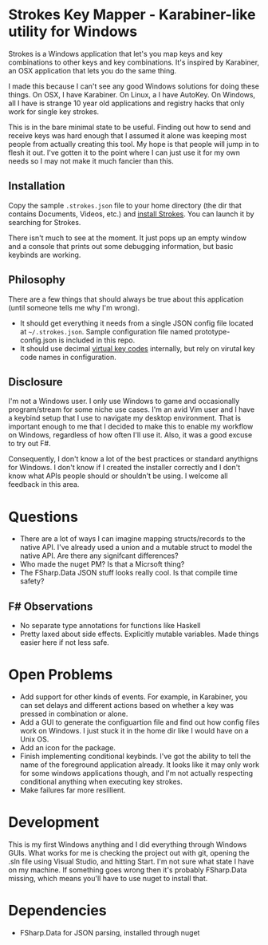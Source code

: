
# Strokes Key Mapper - Karabiner-like utility for Windows

Strokes is a Windows application that let's you map keys and key combinations to other keys and key combinations. It's inspired by Karabiner, an OSX application that lets you do the same thing.

I made this because I can't see any good Windows solutions for doing these things. On OSX, I have Karabiner. On Linux, a I have AutoKey. On Windows, all I have is strange 10 year old applications and registry hacks that only work for single key strokes.

This is in the bare minimal state to be useful. Finding out how to send and receive keys was hard enough that I assumed it alone was keeping most people from actually creating this tool. My hope is that people will jump in to flesh it out. I've gotten it to the point where I can just use it for my own needs so I may not make it much fancier than this.


## Installation

Copy the sample `.strokes.json` file to your home directory (the dir that contains Documents, Videos, etc.) and [install Strokes][sample-installer]. You can launch it by searching for Strokes.

There isn't much to see at the moment. It just pops up an empty window and a console that prints out some debugging information, but basic keybinds are working.

## Philosophy 

There are a few things that should always be true about this application (until someone tells me why I'm wrong).

- It should get everything it needs from a single JSON config file located at `~/.strokes.json`. Sample configuration file named prototype-config.json is included in this repo.
- It should use decimal [virtual key codes][keycodes] internally, but rely on virutal key code names in configuration.

## Disclosure

I'm not a Windows user. I only use Windows to game and occasionally program/stream for some niche use cases. I'm an avid Vim user and I have a keybind setup that I use to navigate my desktop environment. That is important enough to me that I decided to make this to enable my workflow on Windows, regardless of how often I'll use it. Also, it was a good excuse to try out F#.

Consequently, I don't know a lot of the best practices or standard anythigns for Windows. I don't know if I created the installer correctly and I don't know what APIs people should or shouldn't be using. I welcome all feedback in this area.

# Questions
- There are a lot of ways I can imagine mapping structs/records to the native API. I've already used a union and a mutable struct to model the native API. Are there any signifcant differences?
- Who made the nuget PM? Is that a Micrsoft thing?
- The FSharp.Data JSON stuff looks really cool. Is that compile time safety?

## F# Observations
- No separate type annotations for functions like Haskell
- Pretty laxed about side effects. Explicitly mutable variables. Made things easier here if not less safe.

# Open Problems
- Add support for other kinds of events. For example, in Karabiner, you can set delays and different actions based on whether a key was pressed in combination or alone. 
- Add a GUI to generate the configuartion file and find out how config files work on Windows. I just stuck it in the home dir like I would have on a Unix OS.
- Add an icon for the package.
- Finish implementing conditional keybinds. I've got the ability to tell the name of the foreground application already. It looks like it may only work for some windows applications though, and I'm not actually respecting conditional anything when executing key strokes.
- Make failures far more resillient.

# Development
This is my first Windows anything and I did everything through Windows GUIs. What works for me is checking the project out with git, opening the .sln file using Visual Studio, and hitting Start. I'm not sure what state I have on my machine. If something goes wrong then it's probably FSharp.Data missing, which means you'll have to use nuget to install that.

# Dependencies
- FSharp.Data for JSON parsing, installed through nuget

[global-key-listener]: https://stackoverflow.com/questions/17579658/how-to-intercept-all-the-keyboard-events-and-prevent-losing-focus-in-a-winforms
[keycodes]: https://docs.microsoft.com/en-us/windows/win32/inputdev/virtual-key-codes
[sendinput-ffi-tips]: https://stackoverflow.com/questions/12761169/send-keys-through-sendinput-in-user32-dll
[consume-keys]: https://www.codeproject.com/Articles/14485/Low-level-Windows-API-hooks-from-C-to-stop-unwante
[scancodes-over-vks]: https://stackoverflow.com/questions/49224390/c-sendinput-doesnt-manage-alt-codes-properly 
[scancodes-demystified]: http://www.quadibloc.com/comp/scan.htm
[correct-native-api-model]: https://github.com/michaelnoonan/inputsimulator/blob/master/WindowsInput/Native/KEYBDINPUT.cs#L13
[ApplicationFrameHost-issue]: https://github.com/ActivityWatch/activitywatch/issues/182
[nuget-package-manager]: https://docs.microsoft.com/en-us/nuget/quickstart/install-and-use-a-package-in-visual-studio
[sample-installer]: https://github.com/naddeoa/strokes/releases/download/sample/StrokesInstaller.msi
